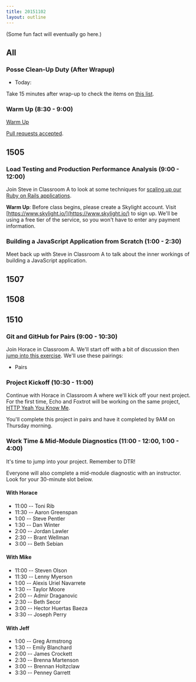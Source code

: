 ```yaml
---
title: 20151102
layout: outline
---
```


(Some fun fact will eventually go here.)

## All

### Posse Clean-Up Duty (After Wrapup)

* Today:

Take 15 minutes after wrap-up to check the items on [this list](https://gist.github.com/rwarbelow/f5cfe4333402d043ef2e).

### Warm Up (8:30 - 9:00)

[Warm Up](https://thewarmup.herokuapp.com)

[Pull requests accepted](https://github.com/mikedao/the-warm-up).

## 1505

### Load Testing and Production Performance Analysis (9:00 - 12:00)

Join Steve in Classroom A to look at some techniques for [scaling up our Ruby on Rails applications](https://github.com/turingschool/lesson_plans/blob/master/ruby_04-apis_and_scalability/load_testing_and_production_performance_monitoring.markdown).

**Warm Up**: Before class begins, please create a Skylight account. Visit [https://www.skylight.io/](https://www.skylight.io/)
to sign up. We'll be using a free tier of the service, so you won't have to enter any payment information.

### Building a JavaScript Application from Scratch (1:00 - 2:30)

Meet back up with Steve in Classroom A to talk about the inner workings of building a JavaScript application.

## 1507

## 1508

## 1510

### Git and GitHub for Pairs (9:00 - 10:30)

Join Horace in Classroom A. We'll start off with a bit of discussion then [jump into this exercise](https://github.com/turingschool/lesson_plans/blob/master/ruby_01-object_oriented_programming_with_ruby/git_and_github_for_pairs.markdown). We'll use these pairings:

* Pairs

### Project Kickoff (10:30 - 11:00)

Continue with Horace in Classroom A where we'll kick off your next project. For the first time, Echo and Foxtrot will be working on the same project, [HTTP Yeah You Know Me](https://github.com/turingschool/curriculum/blob/master/source/projects/http_yeah_you_know_me.markdown).

You'll complete this project in pairs and have it completed by 9AM on Thursday morning.

### Work Time & Mid-Module Diagnostics (11:00 - 12:00, 1:00 - 4:00)

It's time to jump into your project. Remember to DTR!

Everyone will also complete a mid-module diagnostic with an instructor. Look for your 30-minute slot below.

#### With Horace

* 11:00 -- Toni Rib
* 11:30 -- Aaron Greenspan
* 1:00 -- Steve Pentler
* 1:30 -- Dan Winter
* 2:00 -- Jordan Lawler
* 2:30 -- Brant Wellman
* 3:00 -- Beth Sebian

#### With Mike

* 11:00 -- Steven Olson
* 11:30 -- Lenny Myerson
* 1:00 -- Alexis Uriel Navarrete
* 1:30 -- Taylor Moore
* 2:00 -- Admir Draganovic
* 2:30 -- Beth Secor
* 3:00 -- Hector Huertas Baeza
* 3:30 -- Joseph Perry

#### With Jeff

* 1:00 -- Greg Armstrong
* 1:30 -- Emily Blanchard
* 2:00 -- James Crockett
* 2:30 -- Brenna Martenson
* 3:00 -- Brennan Holtzclaw
* 3:30 -- Penney Garrett
